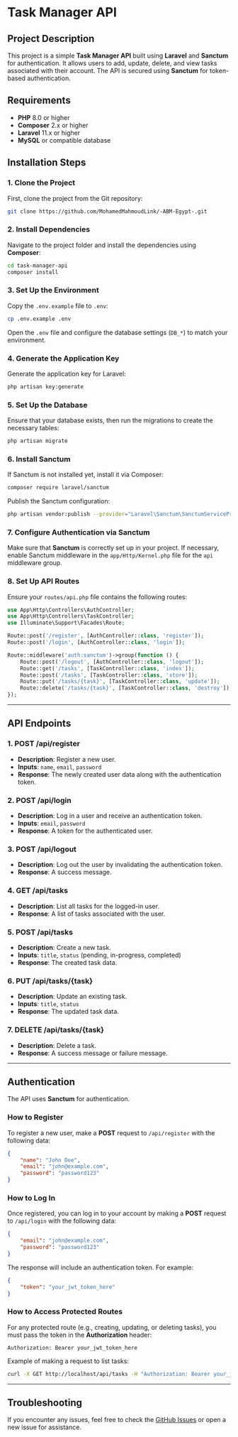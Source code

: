 
# Task Manager API

## Project Description
This project is a simple **Task Manager API** built using **Laravel** and **Sanctum** for authentication. It allows users to add, update, delete, and view tasks associated with their account. The API is secured using **Sanctum** for token-based authentication.

## Requirements

- **PHP** 8.0 or higher
- **Composer** 2.x or higher
- **Laravel** 11.x or higher
- **MySQL** or compatible database

## Installation Steps

### 1. Clone the Project

First, clone the project from the Git repository:

```bash
git clone https://github.com/MohamedMahmoudLink/-ABM-Egypt-.git
```

### 2. Install Dependencies

Navigate to the project folder and install the dependencies using **Composer**:

```bash
cd task-manager-api
composer install
```

### 3. Set Up the Environment

Copy the `.env.example` file to `.env`:

```bash
cp .env.example .env
```

Open the `.env` file and configure the database settings (`DB_*`) to match your environment.

### 4. Generate the Application Key

Generate the application key for Laravel:

```bash
php artisan key:generate
```

### 5. Set Up the Database

Ensure that your database exists, then run the migrations to create the necessary tables:

```bash
php artisan migrate
```

### 6. Install Sanctum

If Sanctum is not installed yet, install it via Composer:

```bash
composer require laravel/sanctum
```

Publish the Sanctum configuration:

```bash
php artisan vendor:publish --provider="Laravel\Sanctum\SanctumServiceProvider"
```

### 7. Configure Authentication via Sanctum

Make sure that **Sanctum** is correctly set up in your project. If necessary, enable Sanctum middleware in the `app/Http/Kernel.php` file for the `api` middleware group.

### 8. Set Up API Routes

Ensure your `routes/api.php` file contains the following routes:

```php
use App\Http\Controllers\AuthController;
use App\Http\Controllers\TaskController;
use Illuminate\Support\Facades\Route;

Route::post('/register', [AuthController::class, 'register']);
Route::post('/login', [AuthController::class, 'login']);

Route::middleware('auth:sanctum')->group(function () {
    Route::post('/logout', [AuthController::class, 'logout']);
    Route::get('/tasks', [TaskController::class, 'index']);
    Route::post('/tasks', [TaskController::class, 'store']);
    Route::put('/tasks/{task}', [TaskController::class, 'update']);
    Route::delete('/tasks/{task}', [TaskController::class, 'destroy']);
});
```

---

## API Endpoints

### 1. **POST /api/register**
- **Description**: Register a new user.
- **Inputs**: `name`, `email`, `password`
- **Response**: The newly created user data along with the authentication token.

### 2. **POST /api/login**
- **Description**: Log in a user and receive an authentication token.
- **Inputs**: `email`, `password`
- **Response**: A token for the authenticated user.

### 3. **POST /api/logout**
- **Description**: Log out the user by invalidating the authentication token.
- **Response**: A success message.

### 4. **GET /api/tasks**
- **Description**: List all tasks for the logged-in user.
- **Response**: A list of tasks associated with the user.

### 5. **POST /api/tasks**
- **Description**: Create a new task.
- **Inputs**: `title`, `status` (pending, in-progress, completed)
- **Response**: The created task data.

### 6. **PUT /api/tasks/{task}**
- **Description**: Update an existing task.
- **Inputs**: `title`, `status`
- **Response**: The updated task data.

### 7. **DELETE /api/tasks/{task}**
- **Description**: Delete a task.
- **Response**: A success message or failure message.

---

## Authentication

The API uses **Sanctum** for authentication.

### How to Register

To register a new user, make a **POST** request to `/api/register` with the following data:

```json
{
    "name": "John Doe",
    "email": "john@example.com",
    "password": "password123"
}
```

### How to Log In

Once registered, you can log in to your account by making a **POST** request to `/api/login` with the following data:

```json
{
    "email": "john@example.com",
    "password": "password123"
}
```

The response will include an authentication token. For example:

```json
{
    "token": "your_jwt_token_here"
}
```

### How to Access Protected Routes

For any protected route (e.g., creating, updating, or deleting tasks), you must pass the token in the **Authorization** header:

```plaintext
Authorization: Bearer your_jwt_token_here
```

Example of making a request to list tasks:

```bash
curl -X GET http://localhost/api/tasks -H "Authorization: Bearer your_jwt_token_here"
```

---

## Troubleshooting

If you encounter any issues, feel free to check the [GitHub Issues](https://github.com/your-repository/task-manager-api/issues) or open a new issue for assistance.
